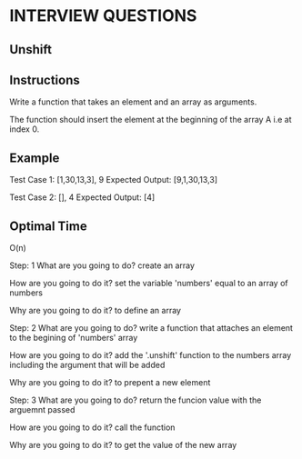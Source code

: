 # INTERVIEW QUESTIONS

## Unshift

## Instructions
Write a function that takes an element and an array as arguments.

The function should insert the element at the beginning of the array A i.e at index 0. 

## Example
Test Case 1:  [1,30,13,3], 9
Expected Output: [9,1,30,13,3]

Test Case 2:  [], 4
Expected Output: [4]

## Optimal Time
O(n)

Step: 1
What are you going to do?
create an array

How are you going to do it?
set the variable 'numbers' equal to an array of numbers

Why are you going to do it?
to define an array

Step: 2
What are you going to do?
write a function that attaches an element to the begining of 'numbers' array

How are you going to do it?
add the '.unshift' function to the numbers array including the argument that will be added

Why are you going to do it?
to prepent a new element 

Step: 3
What are you going to do?
return the funcion value with the arguemnt passed

How are you going to do it?
call the function 

Why are you going to do it?
to get the value of the new array
